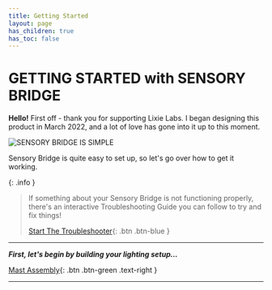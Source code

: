 ```yaml
---
title: Getting Started
layout: page
has_children: true
has_toc: false
---
```


# **GETTING STARTED with SENSORY BRIDGE**

**Hello!** First off - thank you for supporting Lixie Labs. I began designing this product in March 2022, and a lot of love has gone into it up to this moment.

![SENSORY BRIDGE IS SIMPLE](https://github.com/connornishijima/sensory_bridge_docs/blob/main/img/7.jpg?raw=true)

Sensory Bridge is quite easy to set up, so let's go over how to get it working.

{: .info }
> If something about your Sensory Bridge is not functioning properly, there's an interactive Troubleshooting Guide you can follow to try and fix things!
>
> [Start The Troubleshooter](https://sensorybridge.rocks/troubleshooting/){: .btn .btn-blue }

-------------------------------------------------------

***First, let's begin by building your lighting setup...***

[Mast Assembly](https://connornishijima.github.io/sensory_bridge_docs/mast_assembly.html){: .btn .btn-green .text-right }

-------------------------------------------------------

